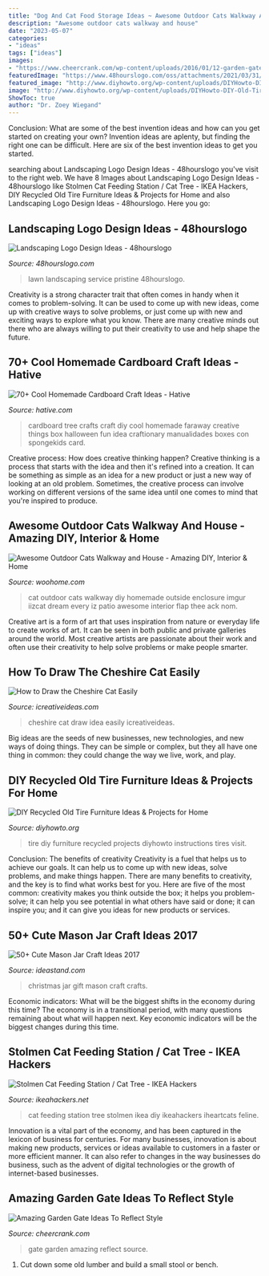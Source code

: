 ```yaml
---
title: "Dog And Cat Food Storage Ideas ~ Awesome Outdoor Cats Walkway And House"
description: "Awesome outdoor cats walkway and house"
date: "2023-05-07"
categories:
- "ideas"
tags: ["ideas"]
images:
- "https://www.cheercrank.com/wp-content/uploads/2016/01/12-garden-gate.jpg"
featuredImage: "https://www.48hourslogo.com/oss/attachments/2021/03/31/81947768285/107499_16831_726a7d49-2f0f-4f22-8dcf-0eac71b9c79a.jpg"
featured_image: "http://www.diyhowto.org/wp-content/uploads/DIYHowto-DIY-Old-Tire-Furniture-Ideas-Projects-16.jpg"
image: "http://www.diyhowto.org/wp-content/uploads/DIYHowto-DIY-Old-Tire-Furniture-Ideas-Projects-16.jpg"
ShowToc: true
author: "Dr. Zoey Wiegand"
---
```



Conclusion: What are some of the best invention ideas and how can you get started on creating your own?
Invention ideas are aplenty, but finding the right one can be difficult. Here are six of the best invention ideas to get you started.

	

		
searching about Landscaping Logo Design Ideas - 48hourslogo you've visit to the right web. We have 8 Images about Landscaping Logo Design Ideas - 48hourslogo like Stolmen Cat Feeding Station / Cat Tree - IKEA Hackers, DIY Recycled Old Tire Furniture Ideas &amp; Projects for Home and also Landscaping Logo Design Ideas - 48hourslogo. Here you go:
		
    
## Landscaping Logo Design Ideas - 48hourslogo

<img loading=lazy src="https://www.48hourslogo.com/oss/attachments/2021/03/31/81947768285/107499_16831_726a7d49-2f0f-4f22-8dcf-0eac71b9c79a.jpg" onerror="this.onerror=null;this.src='https://tse3.mm.bing.net/th?id=OIP.BBvJC0JQ5Bbc1LueI8TJXgHaFj&amp;pid=15.1';" alt="Landscaping Logo Design Ideas - 48hourslogo">

_Source: 48hourslogo.com_

>lawn landscaping service pristine 48hourslogo. 

	

Creativity is a strong character trait that often comes in handy when it comes to problem-solving. It can be used to come up with new ideas, come up with creative ways to solve problems, or just come up with new and exciting ways to explore what you know. There are many creative minds out there who are always willing to put their creativity to use and help shape the future.

    
## 70+ Cool Homemade Cardboard Craft Ideas - Hative

<img loading=lazy src="https://hative.com/wp-content/uploads/2014/04/cardboard-crafts/8-cardboard-faraway-tree.jpg" onerror="this.onerror=null;this.src='https://tse4.mm.bing.net/th?id=OIP.TVYu1wHsg8_a4nw5TLYsSAHaLV&amp;pid=15.1';" alt="70+ Cool Homemade Cardboard Craft Ideas - Hative">

_Source: hative.com_

>cardboard tree crafts craft diy cool homemade faraway creative things box halloween fun idea craftionary manualidades boxes con spongekids card. 

	

Creative process: How does creative thinking happen?
Creative thinking is a process that starts with the idea and then it's refined into a creation. It can be something as simple as an idea for a new product or just a new way of looking at an old problem. Sometimes, the creative process can involve working on different versions of the same idea until one comes to mind that you're inspired to produce.

    
## Awesome Outdoor Cats Walkway And House - Amazing DIY, Interior &amp; Home

<img loading=lazy src="http://www.woohome.com/wp-content/uploads/2014/06/cat-walkway-and-house-3.jpg" onerror="this.onerror=null;this.src='https://tse2.mm.bing.net/th?id=OIP.an4Q4GWCu3CQN-nTO0XdWQHaJ4&amp;pid=15.1';" alt="Awesome Outdoor Cats Walkway and House - Amazing DIY, Interior &amp; Home">

_Source: woohome.com_

>cat outdoor cats walkway diy homemade outside enclosure imgur iizcat dream every iz patio awesome interior flap thee ack nom. 

	

Creative art is a form of art that uses inspiration from nature or everyday life to create works of art. It can be seen in both public and private galleries around the world. Most creative artists are passionate about their work and often use their creativity to help solve problems or make people smarter.

    
## How To Draw The Cheshire Cat Easily

<img loading=lazy src="https://www.icreativeideas.com/wp-content/uploads/2014/06/How-to-draw-the-Cheshire-Cat-7.jpg" onerror="this.onerror=null;this.src='https://tse2.mm.bing.net/th?id=OIP.rZ9UEmgx519DMEFYth42KQHaF9&amp;pid=15.1';" alt="How to Draw the Cheshire Cat Easily">

_Source: icreativeideas.com_

>cheshire cat draw idea easily icreativeideas. 

	

Big ideas are the seeds of new businesses, new technologies, and new ways of doing things. They can be simple or complex, but they all have one thing in common: they could change the way we live, work, and play.

    
## DIY Recycled Old Tire Furniture Ideas &amp; Projects For Home

<img loading=lazy src="http://www.diyhowto.org/wp-content/uploads/DIYHowto-DIY-Old-Tire-Furniture-Ideas-Projects-16.jpg" onerror="this.onerror=null;this.src='https://tse4.mm.bing.net/th?id=OIP.RhhpXJBvCF5HjN94rDI3agHaRq&amp;pid=15.1';" alt="DIY Recycled Old Tire Furniture Ideas &amp; Projects for Home">

_Source: diyhowto.org_

>tire diy furniture recycled projects diyhowto instructions tires visit. 

	

Conclusion: The benefits of creativity
Creativity is a fuel that helps us to achieve our goals. It can help us to come up with new ideas, solve problems, and make things happen. There are many benefits to creativity, and the key is to find what works best for you. Here are five of the most common: creativity makes you think outside the box; it helps you problem-solve; it can help you see potential in what others have said or done; it can inspire you; and it can give you ideas for new products or services.

    
## 50+ Cute Mason Jar Craft Ideas 2017

<img loading=lazy src="http://ideastand.com/wp-content/uploads/2014/02/mason-jar-crafts/christmas-food-gift-13.jpg" onerror="this.onerror=null;this.src='https://tse1.mm.bing.net/th?id=OIP.IOWvQxpGKOKAEkRgncZulQHaHa&amp;pid=15.1';" alt="50+ Cute Mason Jar Craft Ideas 2017">

_Source: ideastand.com_

>christmas jar gift mason craft crafts. 

	

Economic indicators: What will be the biggest shifts in the economy during this time?
The economy is in a transitional period, with many questions remaining about what will happen next. Key economic indicators will be the biggest changes during this time.

    
## Stolmen Cat Feeding Station / Cat Tree - IKEA Hackers

<img loading=lazy src="https://i0.wp.com/ikeahackers.net/wp-content/uploads/2014/11/cattree001a-550x977.jpg?resize=550%2C977" onerror="this.onerror=null;this.src='https://tse1.mm.bing.net/th?id=OIP.IY_h-YElYc0D56BTRWw4ZAHaNJ&amp;pid=15.1';" alt="Stolmen Cat Feeding Station / Cat Tree - IKEA Hackers">

_Source: ikeahackers.net_

>cat feeding station tree stolmen ikea diy ikeahackers iheartcats feline. 

	

Innovation is a vital part of the economy, and has been captured in the lexicon of business for centuries. For many businesses, innovation is about making new products, services or ideas available to customers in a faster or more efficient manner. It can also refer to changes in the way businesses do business, such as the advent of digital technologies or the growth of internet-based businesses.

    
## Amazing Garden Gate Ideas To Reflect Style

<img loading=lazy src="https://www.cheercrank.com/wp-content/uploads/2016/01/12-garden-gate.jpg" onerror="this.onerror=null;this.src='https://tse1.mm.bing.net/th?id=OIP.AG_0O0LrdWNJgoRsc9D1tgHaML&amp;pid=15.1';" alt="Amazing Garden Gate Ideas To Reflect Style">

_Source: cheercrank.com_

>gate garden amazing reflect source. 

	

1. Cut down some old lumber and build a small stool or bench.

